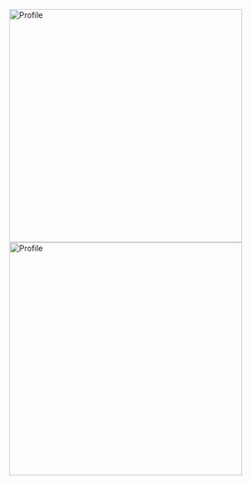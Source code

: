 <img src="https://github.com/luanbalves/luanbalves/assets/88348475/d8ba9b1c-8ee7-4745-86cf-c22330ac6096" alt="Profile" width="auto" height="420">
<img src="https://github.com/luanbalves/luanbalves/assets/88348475/fb64a863-a9a3-4717-8282-06c4b42f20ba" alt="Profile" width="auto" height="420">
